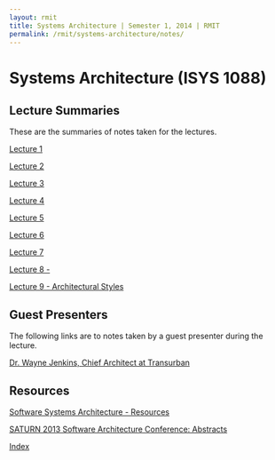 ```yaml
---
layout: rmit
title: Systems Architecture | Semester 1, 2014 | RMIT
permalink: /rmit/systems-architecture/notes/
---
```


Systems Architecture (ISYS 1088)
================================

Lecture Summaries
-----------------

These are the summaries of notes taken for the lectures.

[Lecture 1](./lecture-01/)

[Lecture 2](./lecture-02/)

[Lecture 3](./lecture-03/)

[Lecture 4](./lecture-04/)

[Lecture 5](./lecture-05/)

[Lecture 6](./lecture-06/)

[Lecture 7](./lecture-07/)

[Lecture 8 - ](./lecture-08/)

[Lecture 9 - Architectural Styles](./lecture-09/)

Guest Presenters
----------------

The following links are to notes taken by a guest presenter during the lecture.

[Dr. Wayne Jenkins, Chief Architect at Transurban](architecture-anecdotes-antidotes/)

Resources
---------

[Software Systems Architecture - Resources](http://www.viewpoints-and-perspectives.info/home/resources/)

[SATURN 2013 Software Architecture Conference: Abstracts](http://www.sei.cmu.edu/saturn/2013/program/abstracts.cfm)


<p><a href="../index.html">Index</a></p>